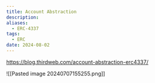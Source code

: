 ```yaml
---
title: Account Abstraction
description: 
aliases:
  - ERC-4337
tags:
  - ERC
date: 2024-08-02
---
```




https://blog.thirdweb.com/account-abstraction-erc4337/

![[Pasted image 20240707155255.png]]
